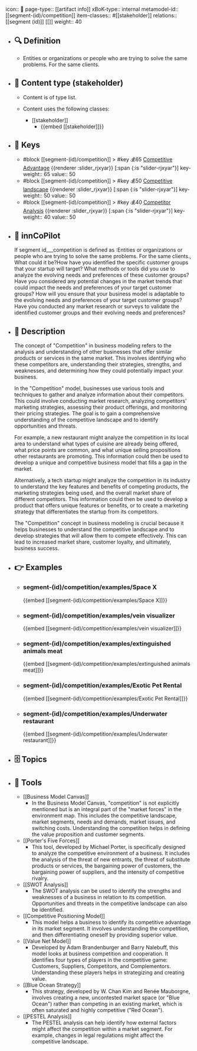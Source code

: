 icon:: 🧿
page-type:: [[artifact info]]
xBoK-type:: internal
metamodel-id:: [[segment-(id)/competition]]
item-classes:: #[[stakeholder]]
relations:: [[segment (id)]] [[]]
weight:: 40

- ## 🔍 Definition
  - Entities or organizations or people who are trying to solve the same problems. For the same clients.
- ## 📰 Content type (stakeholder)
  - Content is of type list.
  
  - Content uses the following classes:
    - [[stakeholder]]
      - {{embed [[stakeholder]]}}
  
- ## 🔑 Keys
  - #block [[segment-(id)/competition]] > #key 💰65 [Competitive Advantage](https://go.plastilinn.com/#/page/segment-%28id%29%2Fcompetition%2FCompetitive%20Advantage) {{renderer :slider_rjxyar}} [:span {:is "slider-rjxyar"}] 
    key-weight:: 65
    value:: 50
  - #block [[segment-(id)/competition]] > #key 💰50 [Competitive landscape](https://go.plastilinn.com/#/page/segment-%28id%29%2Fcompetition%2FCompetitive%20landscape) {{renderer :slider_rjxyar}} [:span {:is "slider-rjxyar"}] 
    key-weight:: 50
    value:: 50
  - #block [[segment-(id)/competition]] > #key 💰40 [Competitor Analysis](https://go.plastilinn.com/#/page/segment-%28id%29%2Fcompetition%2FCompetitor%20Analysis) {{renderer :slider_rjxyar}} [:span {:is "slider-rjxyar"}] 
    key-weight:: 40
    value:: 50
- ## 🤖 innCoPilot
  If segment id___competition is defined as :Entities or organizations or people who are trying to solve the same problems. For the same clients., What could it be?How have you identified the specific customer groups that your startup will target?
  What methods or tools did you use to analyze the evolving needs and preferences of these customer groups?
  Have you considered any potential changes in the market trends that could impact the needs and preferences of your target customer groups?
  How will you ensure that your business model is adaptable to the evolving needs and preferences of your target customer groups?
  Have you conducted any market research or surveys to validate the identified customer groups and their evolving needs and preferences?
- ## 📖 Description
  The concept of "Competition" in business modeling refers to the analysis and understanding of other businesses that offer similar products or services in the same market. This involves identifying who these competitors are, understanding their strategies, strengths, and weaknesses, and determining how they could potentially impact your business.
  
  In the "Competition" model, businesses use various tools and techniques to gather and analyze information about their competitors. This could involve conducting market research, analyzing competitors' marketing strategies, assessing their product offerings, and monitoring their pricing strategies. The goal is to gain a comprehensive understanding of the competitive landscape and to identify opportunities and threats.
  
  For example, a new restaurant might analyze the competition in its local area to understand what types of cuisine are already being offered, what price points are common, and what unique selling propositions other restaurants are promoting. This information could then be used to develop a unique and competitive business model that fills a gap in the market.
  
  Alternatively, a tech startup might analyze the competition in its industry to understand the key features and benefits of competing products, the marketing strategies being used, and the overall market share of different competitors. This information could then be used to develop a product that offers unique features or benefits, or to create a marketing strategy that differentiates the startup from its competitors.
  
  The "Competition" concept in business modeling is crucial because it helps businesses to understand the competitive landscape and to develop strategies that will allow them to compete effectively. This can lead to increased market share, customer loyalty, and ultimately, business success.
- ## 👉 Examples
  - ### segment-(id)/competition/examples/Space X
    {{embed [[segment-(id)/competition/examples/Space X]]}}
  - ### segment-(id)/competition/examples/vein visualizer
    {{embed [[segment-(id)/competition/examples/vein visualizer]]}}
  - ### segment-(id)/competition/examples/extinguished animals meat
    {{embed [[segment-(id)/competition/examples/extinguished animals meat]]}}
  - ### segment-(id)/competition/examples/Exotic Pet Rental
    {{embed [[segment-(id)/competition/examples/Exotic Pet Rental]]}}
  - ### segment-(id)/competition/examples/Underwater restaurant
    {{embed [[segment-(id)/competition/examples/Underwater restaurant]]}}
  
- ## 🗄️ Topics
  
- ## 🧰 Tools
  - [[Business Model Canvas]]
    - In the Business Model Canvas, "competition" is not explicitly mentioned but is an integral part of the "market forces" in the environment map. This includes the competitive landscape, market segments, needs and demands, market issues, and switching costs. Understanding the competition helps in defining the value proposition and customer segments.
  - [[Porter's Five Forces]]
    - This tool, developed by Michael Porter, is specifically designed to analyze the competitive environment of a business. It includes the analysis of the threat of new entrants, the threat of substitute products or services, the bargaining power of customers, the bargaining power of suppliers, and the intensity of competitive rivalry.
  - [[SWOT Analysis]]
    - The SWOT analysis can be used to identify the strengths and weaknesses of a business in relation to its competition. Opportunities and threats in the competitive landscape can also be identified.
  - [[Competitive Positioning Model]]
    - This model helps a business to identify its competitive advantage in its market segment. It involves understanding the competition, and then differentiating oneself by providing superior value.
  - [[Value Net Model]]
    - Developed by Adam Brandenburger and Barry Nalebuff, this model looks at business competition and cooperation. It identifies four types of players in the competitive game: Customers, Suppliers, Competitors, and Complementors. Understanding these players helps in strategizing and creating value.
  - [[Blue Ocean Strategy]]
    - This strategy, developed by W. Chan Kim and Renée Mauborgne, involves creating a new, uncontested market space (or "Blue Ocean") rather than competing in an existing market, which is often saturated and highly competitive ("Red Ocean").
  - [[PESTEL Analysis]]
    - The PESTEL analysis can help identify how external factors might affect the competition within a market segment. For example, changes in legal regulations might affect the competitive landscape.
